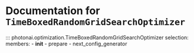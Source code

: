 # Documentation for `TimeBoxedRandomGridSearchOptimizer`
::: photonai.optimization.TimeBoxedRandomGridSearchOptimizer
    selection:
      members:
        - __init__
        - prepare
        - next_config_generator
